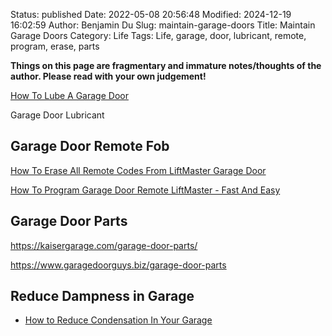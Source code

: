 Status: published
Date: 2022-05-08 20:56:48
Modified: 2024-12-19 16:02:59
Author: Benjamin Du
Slug: maintain-garage-doors
Title: Maintain Garage Doors
Category: Life
Tags: Life, garage, door, lubricant, remote, program, erase, parts

**Things on this page are fragmentary and immature notes/thoughts of the author. Please read with your own judgement!**


[How To Lube A Garage Door](https://www.youtube.com/watch?v=Hy9RfXChbTw)


Garage Door Lubricant

## Garage Door Remote Fob

[How To Erase All Remote Codes From LiftMaster Garage Door](https://www.youtube.com/watch?v=xGwBIGNBkus)

[How To Program Garage Door Remote LiftMaster - Fast And Easy](https://www.youtube.com/watch?v=l3ebr7zZDPA)

## Garage Door Parts

https://kaisergarage.com/garage-door-parts/

https://www.garagedoorguys.biz/garage-door-parts

## Reduce Dampness in Garage 

- [How to Reduce Condensation In Your Garage](https://www.garageliving.com/blog/how-to-reduce-condensation-in-your-garage)

